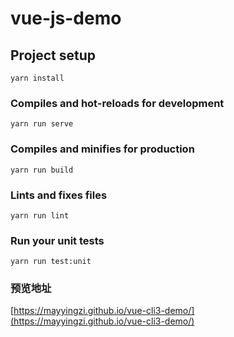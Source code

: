 # vue-js-demo

## Project setup
```
yarn install
```

### Compiles and hot-reloads for development
```
yarn run serve
```

### Compiles and minifies for production
```
yarn run build
```

### Lints and fixes files
```
yarn run lint
```

### Run your unit tests
```
yarn run test:unit
```

### 预览地址 
[https://mayyingzi.github.io/vue-cli3-demo/](https://mayyingzi.github.io/vue-cli3-demo/)
